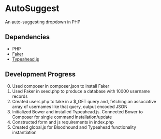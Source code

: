 # AutoSuggest
An auto-suggesting dropdown in PHP

## Dependencies
+ PHP
+ [Faker](https://github.com/fzaninotto/Faker)
+ [Typeahead.js](https://github.com/twitter/typeahead.js)

## Development Progress
0. Used composer in composer.json to install Faker
1. Used Faker in seed.php to produce a database with 10000 username records
2. Created users.php to take in a $_GET query and, fetching an associative array of usernames like that query, output encoded JSON
3. Initialized Bower and installed Typeahead.js. Connected Bower to Composer for single command installation/update
4. Constructed form and js requirements in index.php
5. Created global.js for Bloodhound and Typeahead functionality instantiation